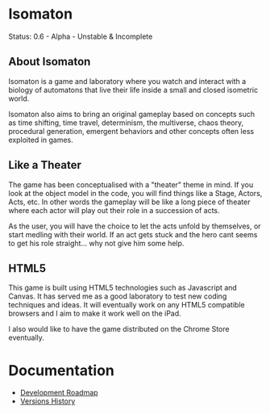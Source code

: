# Isomaton

Status: 0.6 - Alpha - Unstable & Incomplete

## About Isomaton

Isomaton is a game and laboratory where you watch and interact with a biology of automatons that live their life inside a small and closed isometric world.

Isomaton also aims to bring an original gameplay based on concepts such as time shifting, time travel, determinism, the multiverse, chaos theory, procedural generation, emergent behaviors and other concepts often less exploited in games.

## Like a Theater

The game has been conceptualised with a "theater" theme in mind. If you look at the object model in the code, you will find things like a Stage, Actors, Acts, etc. In other words the gameplay will be like a long piece of theater where each actor will play out their role in a succession of acts.

As the user, you will have the choice to let the acts unfold by themselves, or start medling with their world. If an act gets stuck and the hero cant seems to get his role straight... why not give him some help.

## HTML5

This game is built using HTML5 technologies such as Javascript and Canvas. It has served me as a good laboratory to test new coding techniques and ideas. It will eventually work on any HTML5 compatible browsers and I aim to make it work well on the iPad.

I also would like to have the game distributed on the Chrome Store eventually.


# Documentation
- [Development Roadmap](./doc/roadmap.md)
- [Versions History](./doc/history.md)


